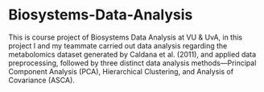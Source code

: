 # Biosystems-Data-Analysis
This is course project of Biosystems Data Analysis at VU & UvA, in this project I and my teammate carried out data analysis regarding the metabolomics dataset generated by Caldana et al. (2011), and applied data preprocessing, followed by three distinct data analysis methods—Principal Component Analysis (PCA), Hierarchical Clustering, and Analysis of Covariance (ASCA).

